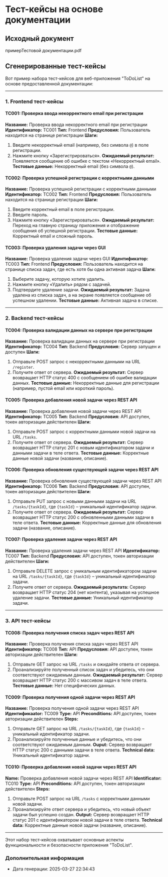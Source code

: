 
# Тест-кейсы на основе документации
## Исходный документ
примерТестовой документации.pdf

## Сгенерированные тест-кейсы
Вот пример набора тест-кейсов для веб-приложения "ToDoList" на основе предоставленной документации:

---

### 1. Frontend тест-кейсы

#### TC001: Проверка ввода некорректного email при регистрации

**Название:** Проверка ввода некорректного email при регистрации
**Идентификатор:** TC001
**Тип:** Frontend
**Предусловия:** Пользователь находится на странице регистрации
**Шаги:**
1. Введите некорректный email (например, без символа `@`) в поле регистрации.
2. Нажмите кнопку «Зарегистрироваться».
**Ожидаемый результат:** Появляется сообщение об ошибке с текстом «Некорректный email».
**Тестовые данные:** Некорректный email (без символа `@`).

#### TC002: Проверка успешной регистрации с корректными данными

**Название:** Проверка успешной регистрации с корректными данными
**Идентификатор:** TC002
**Тип:** Frontend
**Предусловия:** Пользователь находится на странице регистрации
**Шаги:**
1. Введите корректный email в поле регистрации.
2. Введите пароль.
3. Нажмите кнопку «Зарегистрироваться».
**Ожидаемый результат:** Переход на главную страницу приложения и отображение сообщения об успешной регистрации.
**Тестовые данные:** Корректный email и сложный пароль.

#### TC003: Проверка удаления задачи через GUI

**Название:** Проверка удаления задачи через GUI
**Идентификатор:** TC003
**Тип:** Frontend
**Предусловия:** Пользователь находится на странице списка задач, где есть хотя бы одна активная задача
**Шаги:**
1. Выберите задачу, которую хотите удалить.
2. Нажмите кнопку «Удалить» рядом с задачей.
3. Подтвердите удаление задачи.
**Ожидаемый результат:** Задача удалена из списка задач, а на экране появляется сообщение об успешном удалении.
**Тестовые данные:** Активная задача в списке.

---

### 2. Backend тест-кейсы

#### TC004: Проверка валидации данных на сервере при регистрации

**Название:** Проверка валидации данных на сервере при регистрации
**Идентификатор:** TC004
**Тип:** Backend
**Предусловия:** Сервер запущен и доступен
**Шаги:**
1. Отправьте POST запрос с некорректными данными на URL `/register`.
2. Получите ответ от сервера.
**Ожидаемый результат:** Сервер возвращает HTTP статус 400 с сообщением об ошибке валидации данных.
**Тестовые данные:** Некорректные данные для регистрации (например, пустой email или короткий пароль).

#### TC005: Проверка добавления новой задачи через REST API

**Название:** Проверка добавления новой задачи через REST API
**Идентификатор:** TC005
**Тип:** Backend
**Предусловия:** API доступен, токен авторизации действителен
**Шаги:**
1. Отправьте POST запрос с корректными данными новой задачи на URL `/tasks`.
2. Получите ответ от сервера.
**Ожидаемый результат:** Сервер возвращает HTTP статус 201 с новым идентификатором задачи и данными задачи в теле ответа.
**Тестовые данные:** Корректные данные новой задачи (название, описание).

#### TC006: Проверка обновления существующей задачи через REST API

**Название:** Проверка обновления существующей задачи через REST API
**Идентификатор:** TC006
**Тип:** Backend
**Предусловия:** API доступен, токен авторизации действителен
**Шаги:**
1. Отправьте PUT запрос с новыми данными задачи на URL `/tasks/{taskId}`, где `{taskId}` – уникальный идентификатор задачи.
2. Получите ответ от сервера.
**Ожидаемый результат:** Сервер возвращает HTTP статус 200 с обновленными данными задачи в теле ответа.
**Тестовые данные:** Корректные данные для обновления задачи (название, описание).

#### TC007: Проверка удаления задачи через REST API

**Название:** Проверка удаления задачи через REST API
**Идентификатор:** TC007
**Тип:** Backend
**Предусловия:** API доступен, токен авторизации действителен
**Шаги:**
1. Отправьте DELETE запрос с уникальным идентификатором задачи на URL `/tasks/{taskId}`, где `{taskId}` – уникальный идентификатор задачи.
2. Получите ответ от сервера.
**Ожидаемый результата:** Сервер возвращает HTTP статус 204 (нет контента), указывая на успешное удаление задачи.
**Тестовые данные:** Уникальный идентификатор задачи.

---

### 3. API тест-кейсы

#### TC008: Проверка получения списка задач через REST API

**Название:** Проверка получения списка задач через REST API
**Идентификатор:** TC008
**Тип:** API
**Предусловия:** API доступен, токен авторизации действителен
**Шаги:**
1. Отправьте GET запрос на URL `/tasks` и ожидайте ответа от сервера.
2. Проанализируйте полученный список задач и убедитесь, что они соответствуют ожидаемым данным.
**Ожидаемый результат:** Сервер возвращает HTTP статус 200 с массивом задач в теле ответа.
**Тестовые данные:** Нет специфических данных.

#### TC009: Проверка получения одной задачи через REST API

**Название:** Проверка получения одной задачи через REST API
**Идентификаator:** TC009
**Type:** API
**Preconditions:** API доступен, токен авторизации действителен
**Steps:**
1. Отправьте GET запрос на URL `/tasks/{taskId}`, где `{taskId}` – уникальный идентификатор задачи.
2. Проанализируйте полученные данные и убедитесь, что они соответствуют ожидаемым данным.
**Ouput:** Сервер возвращает HTTP статус 200 с данными задачи в теле ответа.
**Technical data:** Уникальный идентификатор задачи.

#### TC010: Проверка добавления новой задачи через REST API

**Name:** Проверка добавления новой задачи через REST API
**Identificator:** TC010
**Type:** API
**Preconditions:** API доступен, токен авторизации действителен
**Steps:**
1. Отправьте POST запрос на URL `/tasks` с корректными данными новой задачи.
2. Проанализируйте ответ сервера и убедитесь, что новый объект задачи был успешно создан.
**Output:** Сервер возвращает HTTP статус 201 с идентификатором новой задачи в теле ответа.
**Technical data:** Корректные данные новой задачи (название, описание).

---

Этот набор тест-кейсов охватывает основные аспекты функциональности и безопасности приложения "ToDoList".

### Дополнительная информация
- Дата генерации: 2025-03-27 22:34:43
